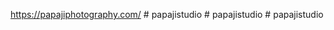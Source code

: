 https://papajiphotography.com/
#   p a p a j i s t u d i o  
 #   p a p a j i s t u d i o  
 #   p a p a j i s t u d i o  
 